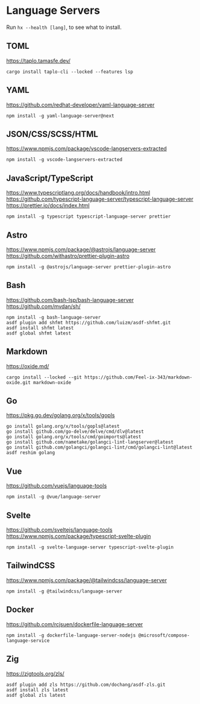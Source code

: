# Language Servers

Run `hx --health [lang]`, to see what to install.

## TOML

https://taplo.tamasfe.dev/

```shell:terminal
cargo install taplo-cli --locked --features lsp
```

## YAML

https://github.com/redhat-developer/yaml-language-server

```shell:terminal
npm install -g yaml-language-server@next
```

## JSON/CSS/SCSS/HTML

https://www.npmjs.com/package/vscode-langservers-extracted

```shell:terminal
npm install -g vscode-langservers-extracted
```

## JavaScript/TypeScript

https://www.typescriptlang.org/docs/handbook/intro.html
https://github.com/typescript-language-server/typescript-language-server
https://prettier.io/docs/index.html

```shell:terminal
npm install -g typescript typescript-language-server prettier
```

## Astro

https://www.npmjs.com/package/@astrojs/language-server
https://github.com/withastro/prettier-plugin-astro

```shell:terminal
npm install -g @astrojs/language-server prettier-plugin-astro
```

## Bash

https://github.com/bash-lsp/bash-language-server
https://github.com/mvdan/sh/

```shell:terminal
npm install -g bash-language-server
asdf plugin add shfmt https://github.com/luizm/asdf-shfmt.git
asdf install shfmt latest
asdf global shfmt latest
```

## Markdown

https://oxide.md/

```shell:terminal
cargo install --locked --git https://github.com/Feel-ix-343/markdown-oxide.git markdown-oxide
```

## Go

https://pkg.go.dev/golang.org/x/tools/gopls

```shell:terminal
go install golang.org/x/tools/gopls@latest
go install github.com/go-delve/delve/cmd/dlv@latest
go install golang.org/x/tools/cmd/goimports@latest
go install github.com/nametake/golangci-lint-langserver@latest
go install github.com/golangci/golangci-lint/cmd/golangci-lint@latest
asdf reshim golang
```

## Vue

https://github.com/vuejs/language-tools

```shell:terminal
npm install -g @vue/language-server
```

## Svelte

https://github.com/sveltejs/language-tools
https://www.npmjs.com/package/typescript-svelte-plugin

```shell:terminal
npm install -g svelte-language-server typescript-svelte-plugin
```

## TailwindCSS

https://www.npmjs.com/package/@tailwindcss/language-server

```shell:terminal
npm install -g @tailwindcss/language-server
```

## Docker

https://github.com/rcjsuen/dockerfile-language-server

```shell:terminal
npm install -g dockerfile-language-server-nodejs @microsoft/compose-language-service
```

## Zig

https://zigtools.org/zls/

```shell:terminal
asdf plugin add zls https://github.com/dochang/asdf-zls.git
asdf install zls latest
asdf global zls latest
```
